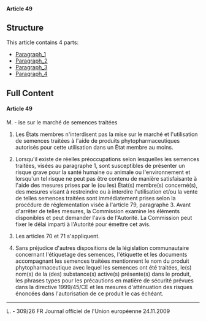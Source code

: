 #### Article 49

## Structure

This article contains 4 parts:

- [Paragraph_1](./Paragraph_1.md)
- [Paragraph_2](./Paragraph_2.md)
- [Paragraph_3](./Paragraph_3.md)
- [Paragraph_4](./Paragraph_4.md)

## Full Content

#### Article 49
M. - ise sur le marché de semences traitées

1. Les États membres n'interdisent pas la mise sur le marché et l'utilisation de semences traitées à l'aide de produits phytopharmaceutiques autorisés pour cette utilisation dans un État membre au moins.

2. Lorsqu'il existe de réelles préoccupations selon lesquelles les semences traitées, visées au paragraphe 1, sont susceptibles de présenter un risque grave pour la santé humaine ou animale ou l'environnement et lorsqu'un tel risque ne peut pas être contenu de manière satisfaisante à l'aide des mesures prises par le (ou les) État(s) membre(s) concerné(s), des mesures visant à restreindre ou à interdire l'utilisation et/ou la vente de telles semences traitées sont immédiatement prises selon la procédure de réglementation visée à l'article 79, paragraphe 3. Avant d'arrêter de telles mesures, la Commission examine les éléments disponibles et peut demander l'avis de l'Autorité. La Commission peut fixer le délai imparti à l'Autorité pour émettre cet avis.

3. Les articles 70 et 71 s'appliquent.

4. Sans préjudice d'autres dispositions de la législation communautaire concernant l'étiquetage des semences, l'étiquette et les documents accompagnant les semences traitées mentionnent le nom du produit phytopharmaceutique avec lequel les semences ont été traitées, le(s) nom(s) de la (des) substance(s) active(s) présente(s) dans le produit, les phrases types pour les précautions en matière de sécurité prévues dans la directive 1999/45/CE et les mesures d'atténuation des risques énoncées dans l'autorisation de ce produit le cas échéant.
---


L. - 309/26            FR                         Journal officiel de l'Union européenne                                24.11.2009
